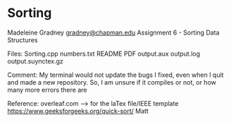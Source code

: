 # Sorting

Madeleine Gradney
gradney@chapman.edu
Assignment 6 - Sorting
Data Structures

Files:
Sorting.cpp
numbers.txt
README
PDF
output.aux
output.log
output.suynctex.gz


Comment:
My terminal would not update the bugs I fixed, even when I quit and made a new repository. So, I am unsure if it compiles or not, or how many more errors there are

Reference:
overleaf.com --> for the laTex file/IEEE template
https://www.geeksforgeeks.org/quick-sort/
Matt
